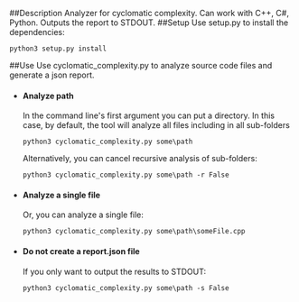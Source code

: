 ##Description
Analyzer for cyclomatic complexity. Can work with C++, C#, Python.
Outputs the report to STDOUT.
##Setup
Use setup.py to install the dependencies:

    python3 setup.py install


##Use
Use cyclomatic_complexity.py to analyze source code files and generate a json report.

- #### Analyze path
    In the command line's first argument you can put a directory. In this case, by default, the tool will analyze all files including in all sub-folders 

      python3 cyclomatic_complexity.py some\path

    Alternatively, you can cancel recursive analysis of sub-folders:

      python3 cyclomatic_complexity.py some\path -r False


- #### Analyze a single file
    Or, you can analyze a single file:

      python3 cyclomatic_complexity.py some\path\someFile.cpp


- #### Do not create a report.json file
    If you only want to output the results to STDOUT:

      python3 cyclomatic_complexity.py some\path -s False

